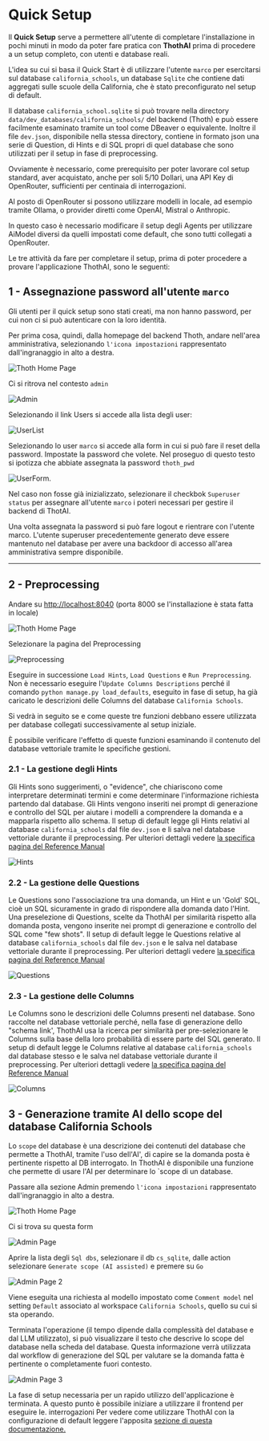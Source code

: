 # Quick Setup

Il **Quick Setup** serve a permettere all'utente di completare l'installazione in pochi minuti in modo da poter fare pratica
con **ThothAI** prima di procedere a un setup completo, con utenti e database reali.

L'idea su cui si basa il Quick Start è di utilizzare l'utente `marco` per esercitarsi sul database `california_schools`, un database `Sqlite` che contiene dati aggregati sulle scuole della California, che è stato preconfigurato nel setup di default. 

Il database `california_school.sqlite` si può trovare nella directory ```data/dev_databases/california_schools/``` del backend (Thoth)
e può essere facilmente esaminato tramite un tool come DBeaver o equivalente. Inoltre il file `dev.json`, disponibile nella stessa directory, contiene in formato json 
una serie di Question, di Hints e di SQL propri di quel database che sono utilizzati per il setup in fase di preprocessing.

Ovviamente è necessario, come prerequisito per poter lavorare col setup standard, aver acquistato, anche per soli 5/10 Dollari, una API Key di OpenRouter, sufficienti per centinaia di interrogazioni. 

Al posto di OpenRouter si possono utilizzare modelli in locale, ad esempio tramite Ollama, o provider diretti come OpenAI, Mistral o Anthropic.

In questo caso è necessario modificare il setup degli Agents per utilizzare AiModel diversi da quelli impostati come default, che sono tutti collegati a OpenRouter.

Le tre attività da fare per completare il setup, prima di poter procedere a provare l'applicazione ThothAI, sono le seguenti:

## 1 - Assegnazione password all'utente `marco`

Gli utenti per il quick setup sono stati creati, ma non hanno password, per cui non ci si può autenticare con la loro identità. 


Per prima cosa, quindi, dalla homepage del backend Thoth, andare nell'area amministrativa, selezionando `l'icona impostazioni` rappresentato dall'ingranaggio in alto a destra.

![Thoth Home Page](../assets/setup/home_Thoth.png)


Ci si ritrova nel contesto `admin`

![Admin](../assets/setup/Administration.png)

Selezionando il link Users si accede alla lista degli user:

![UserList](../assets/setup/UserList.png)

Selezionando lo user `marco` si accede alla form in cui si può fare il reset della password. Impostate la password che volete.
Nel proseguo di questo testo si ipotizza che abbiate assegnata la password  `thoth_pwd`

![UserForm](../assets/setup/UserForm.png). 

Nel caso non fosse già inizializzato, selezionare il checkbok `Superuser status`
per assegnare all'utente `marco` i poteri necessari per gestire il backend di ThotAI.

Una volta assegnata la password si può fare logout e rientrare con l'utente marco. L'utente superuser precedentemente 
generato deve essere mantenuto nel database per avere una backdoor di accesso all'area amministrativa sempre disponibile.

--------------------

## 2 - Preprocessing
Andare su [http://localhost:8040](http://localhost:8040) (porta 8000 se l'installazione è stata fatta in locale)

![Thoth Home Page](../assets/setup/HomeWithPreprocessingInEvidence.png)

Selezionare la pagina del Preprocessing

![Preprocessing](../assets/setup/PreProcessing.png)

Eseguire in successione `Load Hints`, `Load Questions` e `Run Preprocessing`.
Non è necessario eseguire l'`Update Columns Descriptions` perché il comando `python manage.py load_defaults`, eseguito in fase di setup, ha già caricato le descrizioni delle Columns 
del database `California Schools`. 

Si vedrà in seguito se e come queste tre funzioni debbano essere utilizzata per database collegati successivamente al setup iniziale.

È possibile verificare l'effetto di queste funzioni esaminando il contenuto del database vettoriale tramite le specifiche gestioni.

### 2.1 - La gestione degli Hints
Gli Hints sono suggerimenti, o "evidence", che chiariscono come interpretare determinati termini e come determinare l'informazione richiesta partendo dal database.
Gli Hints vengono inseriti nei prompt di generazione e controllo del SQL per aiutare i modelli a comprendere la domanda e a mapparla rispetto allo schema.
Il setup di default legge gli Hints relativi al database `california_schools` dal file `dev.json` e li salva nel database vettoriale durante il preprocessing.
Per ulteriori dettagli vedere [la specifica pagina del Reference Manual](../4-reference_manual/4.4-hints.md)

![Hints](../assets/setup/Hints.png)

### 2.2 - La gestione delle Questions
Le Questions sono l'associazione tra una domanda, un Hint e un 'Gold' SQL, cioè un SQL sicuramente in grado di rispondere alla domanda dato l'Hint.
Una preselezione di Questions, scelte da ThothAI per similarità rispetto alla domanda posta, vengono inserite nei prompt di generazione e controllo del SQL come "few shots".
Il setup di default legge le Questions relative al database `california_schools` dal file `dev.json` e le salva nel database vettoriale durante il preprocessing.
Per ulteriori dettagli vedere [la specifica pagina del Reference Manual](../4-reference_manual/4.5-questions.md)

![Questions](../assets/setup/Questions.png)

### 2.3 - La gestione delle Columns
Le Columns sono le descrizioni delle Columns presenti nel database. Sono raccolte nel database vettoriale perché, nella fase 
di generazione dello "schema link', ThothAI usa la ricerca per similarità per pre-selezionare le Columns sulla base della 
loro probabilità di essere parte del SQL generato.
Il setup di default legge le Columns relative al database `california_schools` dal database stesso e le salva nel database vettoriale durante il preprocessing.
Per ulteriori dettagli vedere [la specifica pagina del Reference Manual](../4-reference_manual/4.6-columns.md)

![Columns](../assets/setup/Columns.png)

## 3 - Generazione tramite AI dello scope del database California Schools
Lo `scope` del database è una descrizione dei contenuti del database che permette a ThothAI, tramite l'uso dell'AI', di capire se la domanda posta è pertinente rispetto al DB interrogato.
In ThothAI è disponibile una funzione che permette di usare l'AI per determinare lo `scope di un database.

Passare alla sezione Admin premendo `l'icona impostazioni` rappresentato dall'ingranaggio in alto a destra.

![Thoth Home Page](../assets/setup/home_Thoth.png)

Ci si trova su questa form 

![Admin Page](../assets/setup/Administration-dblist.png)

Aprire la lista degli `Sql dbs`, selezionare il db `cs_sqlite`, dalle action selezionare `Generate scope (AI assisted)` e premere su `Go`

![Admin Page 2](../assets/setup/Dblist-withactions.png)

Viene eseguita una richiesta al modello impostato come `Comment model` nel setting `Default` associato al workspace `California Schools`, quello su cui si sta operando.

Terminata l'operazione (il tempo dipende dalla complessità del database e dal LLM utilizzato), si può visualizzare il testo che descrive lo scope del database nella scheda del database. 
Questa informazione verrà utilizzata dal workflow di generazione del SQL per valutare se la domanda fatta è pertinente o completamente fuori contesto. 

![Admin Page 3](../assets/setup/DB-withscope.png)

La fase di setup necessaria per un rapido utilizzo dell'applicazione è terminata. A questo punto è possibile iniziare a utilizzare il frontend per eseguire le. interrogazioni
Per vedere come utilizzare ThothAI con la configurazione di default leggere l'apposita [sezione di questa documentazione.](../2-quickstart/2.1-quickstart_frontend.md)







